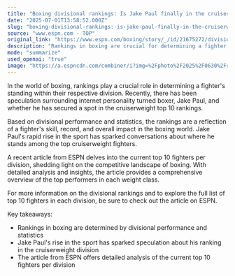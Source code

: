 ```yaml
---
title: "Boxing divisional rankings: Is Jake Paul finally in the cruiserweight top 10?"
date: "2025-07-01T13:58:52.000Z"
slug: "boxing-divisional-rankings:-is-jake-paul-finally-in-the-cruiserweight-top-10"
source: "www.espn.com - TOP"
original_link: "https://www.espn.com/boxing/story/_/id/21675272/divisional-rankings-best-top-10-fighters-per-division"
description: "Rankings in boxing are crucial for determining a fighter's standing, with recent speculation surrounding Jake Paul's position in the cruiserweight division. The rankings reflect a fighter's skill, record, and impact in the sport, with Jake Paul's rapid rise sparking discussions about his place among the top cruiserweight fighters. An article from ESPN provides a comprehensive overview of the top 10 fighters in each division, shedding light on the competitive landscape of boxing and offering detailed analysis and insights."
mode: "summarize"
used_openai: "true"
image: "https://a.espncdn.com/combiner/i?img=%2Fphoto%2F2025%2F0630%2Fr1513174_1296x729_16%2D9.jpg"
---
```


In the world of boxing, rankings play a crucial role in determining a fighter's standing within their respective division. Recently, there has been speculation surrounding internet personality turned boxer, Jake Paul, and whether he has secured a spot in the cruiserweight top 10 rankings.

Based on divisional performance and statistics, the rankings are a reflection of a fighter's skill, record, and overall impact in the boxing world. Jake Paul's rapid rise in the sport has sparked conversations about where he stands among the top cruiserweight fighters.

A recent article from ESPN delves into the current top 10 fighters per division, shedding light on the competitive landscape of boxing. With detailed analysis and insights, the article provides a comprehensive overview of the top performers in each weight class.

For more information on the divisional rankings and to explore the full list of top 10 fighters in each division, be sure to check out the article on ESPN.

Key takeaways:
- Rankings in boxing are determined by divisional performance and statistics
- Jake Paul's rise in the sport has sparked speculation about his ranking in the cruiserweight division
- The article from ESPN offers detailed analysis of the current top 10 fighters per division